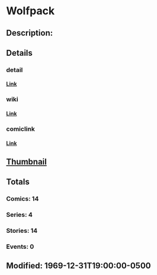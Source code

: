 # Wolfpack
## Description: 
## Details
### detail
#### [Link](http://marvel.com/characters/2591/wolfpack?utm_campaign=apiRef&utm_source=225578a89fc76f3d20fbffda5d17a88d)
### wiki
#### [Link](http://marvel.com/universe/Wolfpack?utm_campaign=apiRef&utm_source=225578a89fc76f3d20fbffda5d17a88d)
### comiclink
#### [Link](http://marvel.com/comics/characters/1011281/wolfpack?utm_campaign=apiRef&utm_source=225578a89fc76f3d20fbffda5d17a88d)
## [Thumbnail](http://i.annihil.us/u/prod/marvel/i/mg/b/40/image_not_available.jpg)
## Totals
### Comics: 14
### Series: 4
### Stories: 14
### Events: 0
## Modified: 1969-12-31T19:00:00-0500
